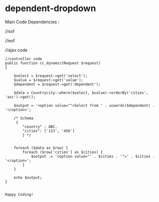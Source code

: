 # dependent-dropdown

Main Code Dependencies :

//sof
<script src="https://ajax.googleapis.com/ajax/libs/jquery/3.3.1/jquery.min.js"></script>
<link rel="stylesheet" href="https://cdnjs.cloudflare.com/ajax/libs/bootstrap-select/1.13.1/css/bootstrap-select.css" />


//eof
<script src="https://cdnjs.cloudflare.com/ajax/libs/bootstrap-select/1.13.1/js/bootstrap-select.min.js"></script>
<script src="https://ajax.googleapis.com/ajax/libs/jquery/2.1.1/jquery.min.js"></script>


//ajax code
<script>
			$(document).ready(function () {

				$('.dynamic').change(function () {
					if ($(this).val() != '') {
						var select = $(this).attr("id");
						var value = $(this).val();
						var dependent = $(this).data('dependent');
						var _token = $('input[name="_token"]').val();
						$.ajax({
							url: "{{ route('dynamicdependent.fetch') }}",
							method: "POST",
							data: {
								select: select,
								value: value,
								_token: _token,
								dependent: dependent
							},
							success: function (result) {
								$('#' + dependent).html(result);

							}

						})
					}
				});

				$('#country').change(function () {
					$('#cities').val('');
				});
			});

		</script>
    
    
    //controller code
    public function cc_dynamic(Request $request)
    {

        $select = $request->get('select');
        $value = $request->get('value');
        $dependent = $request->get('dependent');

        $data = Countrycity::where($select, $value)->orderBy('cities', 'asc')->get();

        $output = '<option value="">Select from ' . ucwords($dependent) . '</option>';

        /* Schema
         {
            "country" : ABC,
            "cities": ['123', '456']
            } */


        foreach ($data as $row) {
            foreach ($row['cities'] as $cities) {
                $output .= '<option value="' . $cities . '">' . $cities . '</option>';
            }
        }

        echo $output;
    }
        
    
    Happy Coding!
